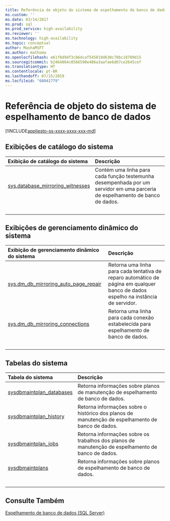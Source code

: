 ```yaml
---
title: Referência de objeto do sistema de espelhamento de banco de dados | Microsoft Docs
ms.custom: ''
ms.date: 03/14/2017
ms.prod: sql
ms.prod_service: high-availability
ms.reviewer: ''
ms.technology: high-availability
ms.topic: conceptual
author: MashaMSFT
ms.author: mathoma
ms.openlocfilehash: e61f8d9df3cb6dcaf545819d630c70bc18709d15
ms.sourcegitcommit: b2464064c0566590e486a3aafae6d67ce2645cef
ms.translationtype: HT
ms.contentlocale: pt-BR
ms.lasthandoff: 07/15/2019
ms.locfileid: "68041779"
---
```

# <a name="database-mirroring-system-object-reference"></a>Referência de objeto do sistema de espelhamento de banco de dados
[!INCLUDE[appliesto-ss-xxxx-xxxx-xxx-md](../../includes/appliesto-ss-xxxx-xxxx-xxx-md.md)]
  
## <a name="system-catalog-views"></a>Exibições de catálogo do sistema

| Exibição de catálogo do sistema | Descrição|
| :------ | :----------------------------- |
| [sys.database_mirroring_witnesses](../../relational-databases/system-catalog-views/database-mirroring-witness-catalog-views-sys-database-mirroring-witnesses.md)   | Contém uma linha para cada função testemunha desempenhada por um servidor em uma parceria de espelhamento de banco de dados. |
| &nbsp; | &nbsp; |

## <a name="system-dynamic-management-views"></a>Exibições de gerenciamento dinâmico do sistema

| Exibição de gerenciamento dinâmico do sistema | Descrição|
| :------ | :----------------------------- |
| [sys.dm_db_mirroring_auto_page_repair](../../relational-databases/system-dynamic-management-views/database-mirroring-sys-dm-db-mirroring-auto-page-repair.md)   | Retorna uma linha para cada tentativa de reparo automático de página em qualquer banco de dados espelho na instância de servidor.  |
| [sys.dm_db_mirroring_connections](../../relational-databases/system-dynamic-management-views/database-mirroring-sys-dm-db-mirroring-connections.md)    | Retorna uma linha para cada conexão estabelecida para espelhamento de banco de dados. |
| &nbsp; | &nbsp; |

## <a name="system-tables"></a>Tabelas do sistema

| Tabela do sistema | Descrição|
| :------ | :----------------------------- |
| [sysdbmaintplan_databases](../../relational-databases/system-tables/sysdbmaintplan-databases-transact-sql.md)   | Retorna informações sobre planos de manutenção de espelhamento de banco de dados. |
| [sysdbmaintplan_history](../../relational-databases/system-tables/sysdbmaintplan-history-transact-sql.md)    | Retorna informações sobre o histórico dos planos de manutenção de espelhamento de banco de dados. |
| [sysdbmaintplan_jobs](../../relational-databases/system-tables/sysdbmaintplan-jobs-transact-sql.md)    |Retorna informações sobre os trabalhos dos planos de manutenção de espelhamento de banco de dados.  |
| [sysdbmaintplans](../../relational-databases/system-tables/sysdbmaintplans-transact-sql.md)    | Retorna informações sobre planos de espelhamento de banco de dados.  |
| &nbsp; | &nbsp; |


## <a name="see-also"></a>Consulte Também  
 [Espelhamento de banco de dados &#40;SQL Server&#41;](../../database-engine/database-mirroring/database-mirroring-sql-server.md)   

  
  
